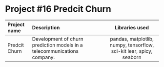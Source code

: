 
# Project #16 Predcit Churn



| Project name          | Description            | Libraries used              |
| :-------------------- | :--------------------- |:---------------------------:|
|  Predcit Churn    | Development of churn prediction models in a telecommunications company.  |pandas, matplotlib, numpy, tensorflow, sci-kit lear, spicy, seaborn|


